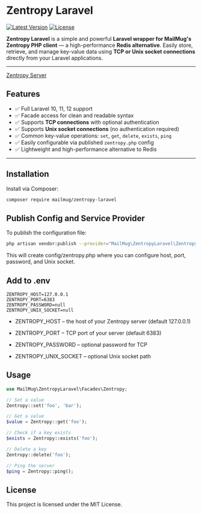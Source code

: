 # Zentropy Laravel

[![Latest Version](https://img.shields.io/packagist/v/mailmug/zentropy-laravel.svg?style=flat-square)](https://packagist.org/packages/mailmug/zentropy-laravel)
[![License](https://img.shields.io/packagist/l/mailmug/zentropy-laravel.svg?style=flat-square)](LICENSE)

**Zentropy Laravel** is a simple and powerful **Laravel wrapper for MailMug's Zentropy PHP client** — a high-performance **Redis alternative**. Easily store, retrieve, and manage key-value data using **TCP or Unix socket connections** directly from your Laravel applications.  

---

[Zentropy Server](https://github.com/mailmug/zentropy)

## Features

- ✅ Full Laravel 10, 11, 12 support  
- ✅ Facade access for clean and readable syntax  
- ✅ Supports **TCP connections** with optional authentication  
- ✅ Supports **Unix socket connections** (no authentication required)  
- ✅ Common key-value operations: `set`, `get`, `delete`, `exists`, `ping`  
- ✅ Easily configurable via published `zentropy.php` config  
- ✅ Lightweight and high-performance alternative to Redis  

---

## Installation

Install via Composer:

```bash
composer require mailmug/zentropy-laravel
```

## Publish Config and Service Provider
To publish the configuration file:
```bash
php artisan vendor:publish --provider="MailMug\ZentropyLaravel\ZentropyWrapperServiceProvider" --tag="config"
```

This will create config/zentropy.php where you can configure host, port, password, and Unix socket.

## Add to .env
```env
ZENTROPY_HOST=127.0.0.1
ZENTROPY_PORT=6383
ZENTROPY_PASSWORD=null
ZENTROPY_UNIX_SOCKET=null
```

* ZENTROPY_HOST – the host of your Zentropy server (default 127.0.0.1)

* ZENTROPY_PORT – TCP port of your server (default 6383)

* ZENTROPY_PASSWORD – optional password for TCP

* ZENTROPY_UNIX_SOCKET – optional Unix socket path


## Usage

```php
use MailMug\ZentropyLaravel\Facades\Zentropy;

// Set a value
Zentropy::set('foo', 'bar');

// Get a value
$value = Zentropy::get('foo');

// Check if a key exists
$exists = Zentropy::exists('foo');

// Delete a key
Zentropy::delete('foo');

// Ping the server
$ping = Zentropy::ping();
```

## License

This project is licensed under the MIT License.